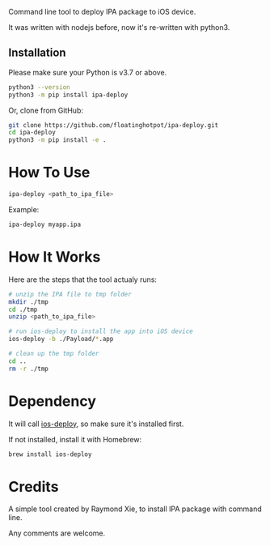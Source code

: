 
Command line tool to deploy IPA package to iOS device.

It was written with nodejs before, now it's re-written with python3.

## Installation

Please make sure your Python is v3.7 or above.

```bash
python3 --version
python3 -m pip install ipa-deploy
```

Or, clone from GitHub:
```bash
git clone https://github.com/floatinghotpot/ipa-deploy.git
cd ipa-deploy
python3 -m pip install -e .
```

# How To Use #

```bash
ipa-deploy <path_to_ipa_file>
```

Example:
```bash
ipa-deploy myapp.ipa
```

# How It Works #

Here are the steps that the tool actualy runs:

```bash
# unzip the IPA file to tmp folder
mkdir ./tmp
cd ./tmp
unzip <path_to_ipa_file>

# run ios-deploy to install the app into iOS device
ios-deploy -b ./Payload/*.app

# clean up the tmp folder
cd ..
rm -r ./tmp
```

# Dependency #

It will call [ios-deploy](https://github.com/ios-control/ios-deploy), so make sure it's installed first.

If not installed, install  it with Homebrew:
```bash
brew install ios-deploy
```

# Credits #

A simple tool created by Raymond Xie, to install IPA package with command line.

Any comments are welcome.
